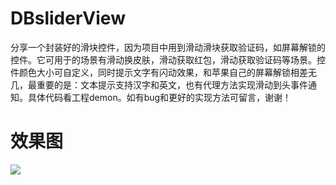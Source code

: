 # DBsliderView
分享一个封装好的滑块控件，因为项目中用到滑动滑块获取验证码，如屏幕解锁的控件。它可用于的场景有滑动换皮肤，滑动获取红包，滑动获取验证码等场景。控件颜色大小可自定义，同时提示文字有闪动效果，和苹果自己的屏幕解锁相差无几，最重要的是：文本提示支持汉字和英文，也有代理方法实现滑动到头事件通知。具体代码看工程demon。如有bug和更好的实现方法可留言，谢谢！
# 效果图
![](https://github.com/Jdb156158/DBsliderView/blob/master/Simulator%20Screen%20Shot%202016%E5%B9%B41%E6%9C%8821%E6%97%A5%20%E4%B8%8B%E5%8D%886.49.05.png)